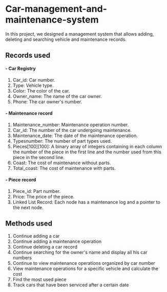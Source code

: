 # Car-management-and-maintenance-system
In this project, we designed a management system that allows adding, deleting and searching vehicle and maintenance records.

## Records used

#### - Car Registry

1. Car_id: Car number.
1. Type: Vehicle type.
1. Color: The color of the car.
1. Owner_name: The name of the car owner.
1. Phone: The car owner's number.


#### - Maintenance record
 1. Maintenance_number: Maintenance operation number.
1. Car_id: The number of the car undergoing maintenance.
1. Maintenance_date: The date of the maintenance operation.
1. Typesnumber: The number of part types used.
1. Pieces[100][100]: A binary array of integers containing in each column the number of the piece in the first line and the number used from this piece in the second line.
1. Coast: The cost of maintenance without parts.
1. Total_coast: The cost of maintenance with parts.


#### - Piece record

1. Piece_id: Part number.
1. Price: The price of the piece.
1. Linked List Record: Each node has a maintenance log and a pointer to the next node.


## Methods used

1. Continue adding a car 
1. Continue adding a maintenance operation
1. Continue deleting a car record
1. Continue searching for the owner's name and display all his car numbers
1. Continue to view maintenance operations organized by car number
1. View maintenance operations for a specific vehicle and calculate the cost
1. Find the most used piece
1. Track cars that have been serviced after a certain date

